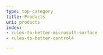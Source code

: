 ```yaml
---
type: top-category
title: Products
uri: products
index:
- rules-to-better-microsoft-surface
- rules-to-better-control4

---
```


